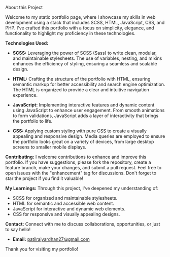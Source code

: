 About this Project

Welcome to my static portfolio page, where I showcase my skills in web development using a stack that includes SCSS, HTML, JavaScript, CSS, and PHP. I've crafted this portfolio with a focus on simplicity, elegance, and functionality to highlight my proficiency in these technologies.

**Technologies Used:**
- **SCSS:** Leveraging the power of SCSS (Sass) to write clean, modular, and maintainable stylesheets. The use of variables, nesting, and mixins enhances the efficiency of styling, ensuring a seamless and scalable design.

- **HTML:** Crafting the structure of the portfolio with HTML, ensuring semantic markup for better accessibility and search engine optimization. The HTML is organized to provide a clear and intuitive navigation experience.

- **JavaScript:** Implementing interactive features and dynamic content using JavaScript to enhance user engagement. From smooth animations to form validations, JavaScript adds a layer of interactivity that brings the portfolio to life.

- **CSS:** Applying custom styling with pure CSS to create a visually appealing and responsive design. Media queries are employed to ensure the portfolio looks great on a variety of devices, from large desktop screens to smaller mobile displays.

<!-- - **PHP:** Integrating PHP to handle server-side functionalities, such as form submissions or dynamic content loading. PHP brings a dynamic aspect to the portfolio, allowing for efficient management of data and resources. -->

**Contributing:**
I welcome contributions to enhance and improve this portfolio. If you have suggestions, please fork the repository, create a feature branch, make your changes, and submit a pull request. Feel free to open issues with the "enhancement" tag for discussions. Don't forget to star the project if you find it valuable!

**My Learnings:**
Through this project, I've deepened my understanding of:
- SCSS for organized and maintainable stylesheets.
- HTML for semantic and accessible web content.
- JavaScript for interactive and dynamic web elements.
- CSS for responsive and visually appealing designs.
<!-- - PHP for server-side functionality and data handling. -->

**Contact:**
Connect with me to discuss collaborations, opportunities, or just to say hello!

- **Email:** patilrajvardhan27@gmail.com

Thank you for visiting my portfolio!